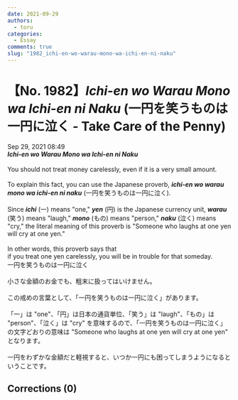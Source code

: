 ```yaml
---
date: 2021-09-29
authors:
  - toru
categories:
  - Essay
comments: true
slug: "1982_ichi-en-wo-warau-mono-wa-ichi-en-ni-naku"
---
```


# 【No. 1982】<strong><em>Ichi-en wo Warau Mono wa Ichi-en ni Naku</strong></em> (一円を笑うものは一円に泣く - Take Care of the Penny)
<div class="date">Sep 29, 2021 08:49</div>
<div id="post"><div id="body_show_ori">
<strong><em>Ichi-en wo Warau Mono wa Ichi-en ni Naku</strong></em><br/><br/>You should not treat money carelessly, even if it is a very small amount.<br/><br/>To explain this fact, you can use the Japanese proverb, <strong><em>ichi-en wo warau mono wa ichi-en ni naku</em></strong> (一円を笑うものは一円に泣く).<br/><br/>Since <strong><em>ichi</em></strong> (一) means "one," <strong><em>yen</em></strong> (円) is the Japanese currency unit, <strong><em>warau</em></strong> (笑う) means "laugh," <strong><em>mono</em></strong> (もの) means "person," <strong><em>naku</em></strong> (泣く) means "cry," the literal meaning of this proverb is "Someone who laughs at one yen will cry at one yen."<br/><br/>In other words, this proverb says that <br/>if you treat one yen carelessly, you will be in trouble for that someday.
</div></div>

<!-- more -->

<div id="post_ja"><div id="body_show_mo">
一円を笑うものは一円に泣く<br/><br/>小さな金額のお金でも、粗末に扱ってはいけません。<br/><br/>この戒めの言葉として、「一円を笑うものは一円に泣く」があります。<br/><br/>「一」は "one"、「円」は日本の通貨単位、「笑う」は "laugh"、「もの」は "person"、「泣く」は "cry" を意味するので、「一円を笑うものは一円に泣く」の文字どおりの意味は "Someone who laughs at one yen will cry at one yen" となります。<br/><br/>一円をわずかな金額だと軽視すると、いつか一円にも困ってしまうようになるということです。
</div></div>

## Corrections (0)
